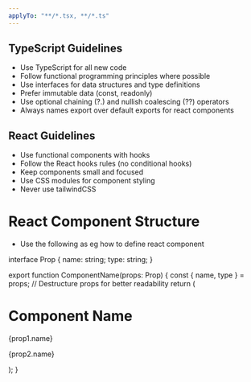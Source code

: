 ```yaml
---
applyTo: "**/*.tsx, **/*.ts"
---
```

## TypeScript Guidelines
- Use TypeScript for all new code
- Follow functional programming principles where possible
- Use interfaces for data structures and type definitions
- Prefer immutable data (const, readonly)
- Use optional chaining (?.) and nullish coalescing (??) operators
- Always names export over default exports for react components

## React Guidelines
- Use functional components with hooks
- Follow the React hooks rules (no conditional hooks)
- Keep components small and focused
- Use CSS modules for component styling
- Never use tailwindCSS

# React Component Structure
- Use the following as eg how to define react component

interface Prop {
    name: string;
    type: string;
}

export function ComponentName(props: Prop) {
    const { name, type } = props;
    // Destructure props for better readability
    return (
        <div>
            <h1>Component Name</h1>
            <p>{prop1.name}</p>
            <p>{prop2.name}</p>
        </div>
    );
}